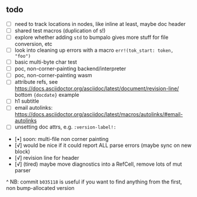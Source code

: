 ## todo

- [ ] need to track locations in nodes, like inline at least, maybe doc header
- [ ] shared test macros (duplication of s!)
- [ ] explore whether adding `std` to bumpalo gives more stuff for file conversion, etc
- [ ] look into cleaning up errors with a macro `err!(tok_start: token, "foo")`
- [ ] basic multi-byte char test
- [ ] poc, non-corner-painting backend/interpreter
- [ ] poc, non-corner-painting wasm
- [ ] attribute refs, see
      https://docs.asciidoctor.org/asciidoc/latest/document/revision-line/ bottom
      `{docdate}` example
- [ ] h1 subtitle
- [ ] email autolinks:
      https://docs.asciidoctor.org/asciidoc/latest/macros/autolinks/#email-autolinks
- [ ] unsetting doc attrs, e.g. `:version-label!:`
- [•] soon: multi-file non corner painting
- [√] would be nice if it could report ALL parse errors (maybe sync on new block)
- [√] revision line for header
- [√] (tired) maybe move diagnostics into a RefCell, remove lots of mut parser

^ NB: commit `b035118` is useful if you want to find anything from the first, non
bump-allocated version

